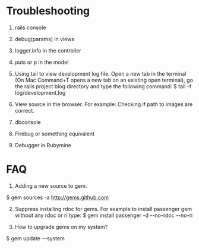 #  Troubleshooting #

1. rails console
2. debug(params) in views
3. logger.info in the controller
4. puts or p in the model
5. Using tail to view development log file.
Open a new tab in the terminal (On Mac Command+T opens a new tab on an existing open terminal), go the rails project blog directory and type the following command:
   	$ tail -f log/development.log

6. View source in the browser. For example: Checking if path to images are correct. 
7. dbconsole
8. Firebug or something equivalent
9. Debugger in Rubymine




# FAQ #

1. Adding a new source to gem.

$ gem sources -a http://gems.github.com

2. Suppress installing rdoc for gems. For example to install passenger gem without any rdoc or ri type:
		$ gem install passenger -d --no-rdoc --no-ri

3. How to upgrade gems on my system?

$ gem update —system